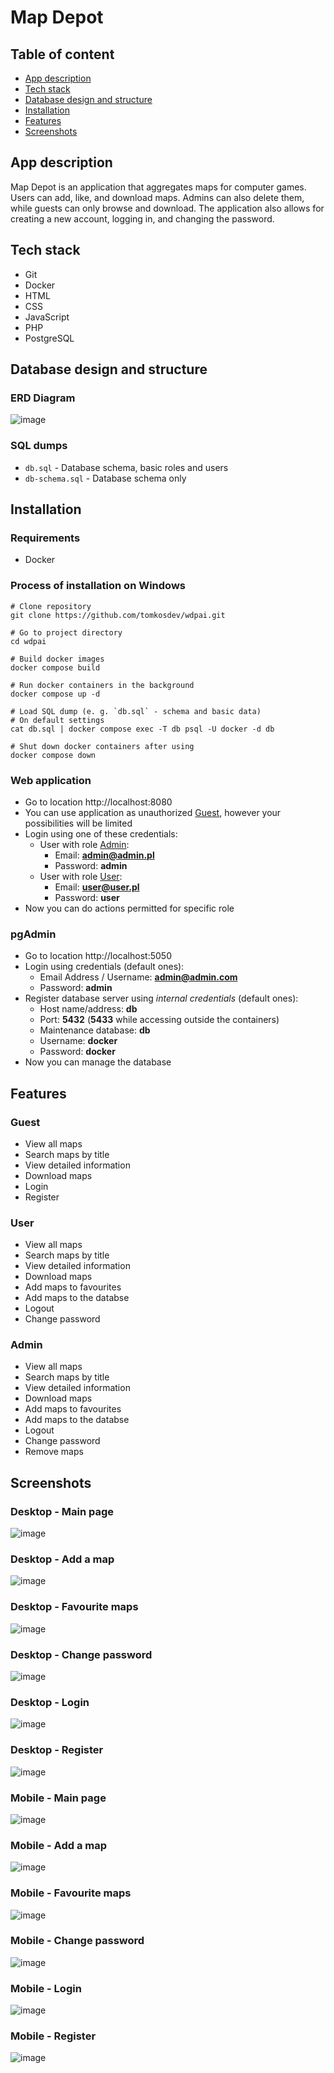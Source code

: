 # Map Depot

## Table of content
- [App description](#app-description)
- [Tech stack](#tech-stack)
- [Database design and structure](#database-design-and-structure)
- [Installation](#installation)
- [Features](#features)
- [Screenshots](#screenshots)

## App description
Map Depot is an application that aggregates maps for computer games. Users can add, like, and download maps. Admins can also delete them, while guests can only browse and download. The application also allows for creating a new account, logging in, and changing the password.

## Tech stack
- Git
- Docker
- HTML
- CSS
- JavaScript
- PHP
- PostgreSQL

## Database design and structure
### ERD Diagram
![image](ERD.png)

### SQL dumps
- `db.sql` - Database schema, basic roles and users
- `db-schema.sql` - Database schema only

## Installation
### Requirements
- Docker

### Process of installation on Windows
```shell
# Clone repository
git clone https://github.com/tomkosdev/wdpai.git

# Go to project directory
cd wdpai

# Build docker images
docker compose build

# Run docker containers in the background
docker compose up -d

# Load SQL dump (e. g. `db.sql` - schema and basic data)
# On default settings
cat db.sql | docker compose exec -T db psql -U docker -d db

# Shut down docker containers after using
docker compose down

```

### Web application
- Go to location http://localhost:8080
- You can use application as unauthorized [Guest](#guest), however your possibilities will be limited
- Login using one of these credentials:
  - User with role [Admin](#admin):
    - Email: **admin@admin.pl**
    - Password: **admin**
  - User with role [User](#user):
    - Email: **user@user.pl**
    - Password: **user**
- Now you can do actions permitted for specific role

### pgAdmin
- Go to location http://localhost:5050
- Login using credentials (default ones):
  - Email Address / Username: **admin@admin.com**
  - Password: **admin**
- Register database server using *internal credentials* (default ones):
  - Host name/address: **db**
  - Port: **5432** (**5433** while accessing outside the containers)
  - Maintenance database: **db**
  - Username: **docker**
  - Password: **docker**
- Now you can manage the database


## Features
### Guest
- View all maps
- Search maps by title
- View detailed information
- Download maps
- Login
- Register

### User
- View all maps
- Search maps by title
- View detailed information
- Download maps
- Add maps to favourites
- Add maps to the databse
- Logout
- Change password


### Admin
- View all maps
- Search maps by title
- View detailed information
- Download maps
- Add maps to favourites
- Add maps to the databse
- Logout
- Change password
- Remove maps

## Screenshots
### Desktop - Main page
![image](screenshots/desktop-main.png)
### Desktop - Add a map
![image](screenshots/desktop-add.png)
### Desktop - Favourite maps
![image](screenshots/desktop-fav.png)
### Desktop - Change password
![image](screenshots/desktop-password.png)
### Desktop - Login
![image](screenshots/desktop-login.png)
### Desktop - Register
![image](screenshots/desktop-register.png)

### Mobile - Main page
![image](screenshots/phone-main.png)
### Mobile - Add a map
![image](screenshots/phone-add.png)
### Mobile - Favourite maps
![image](screenshots/phone-fav.png)
### Mobile - Change password
![image](screenshots/phone-password.png)
### Mobile - Login
![image](screenshots/phone-login.png)
### Mobile - Register
![image](screenshots/phone-register.png)
